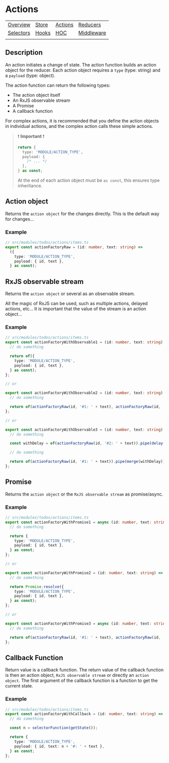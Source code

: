 # Actions

|                             |                     |                         |                               |
| --------------------------- | ------------------- | ----------------------- | ----------------------------- |
| [Overview](./README.md)     | [Store](./store.md) | [Actions](./actions.md) | [Reducers](./reducers.md)     |
| [Selectors](./selectors.md) | [Hooks](./hooks.md) | [HOC](./hoc.md)         | [Middleware](./middleware.md) |
|                             |                     |                         |                               |

## Description

An action initiates a change of state.
The action function builds an action object for the reducer.
Each action object requires a `type` (type: string) and a `payload` (type: object).

The action function can return the following types:

- The action object itself
- An RxJS observable stream
- A Promise
- A callback function

For complex actions, it is recommended that you define the action objects in individual actions, and the complex action calls these simple actions.

> ❗ **Important** ❗
>
> ```typescript
> return {
>   type: 'MODULE/ACTION_TYPE',
>   payload: {
>     /* ... */
>   },
> } as const;
> ```
>
> At the end of each action object must be `as const`, this ensures type inheritance.

## Action object

Returns the `action object` for the changes directly.
This is the default way for changes...

### Example

```typescript
// src/modules/todos/actions/items.ts
export const actionFactoryRaw = (id: number, text: string) =>
  ({
    type: 'MODULE/ACTION_TYPE',
    payload: { id, text },
  } as const);
```

## RxJS observable stream

Returns the `action object` or several as an observable stream.

All the magic of RxJS can be used, such as multiple actions, delayed actions, etc...
It is important that the value of the stream is an action object...

### Example

```typescript
// src/modules/todos/actions/items.ts
export const actionFactoryWithObservable1 = (id: number, text: string) => {
  // do something

  return of({
    type: 'MODULE/ACTION_TYPE',
    payload: { id, text },
  } as const);
};

// or

export const actionFactoryWithObservable2 = (id: number, text: string) => {
  // do something

  return of(actionFactoryRaw(id, '#1: ' + text), actionFactoryRaw(id, '#2: ' + text));
};

// or

export const actionFactoryWithObservable3 = (id: number, text: string) => {
  // do something

  const withDelay = of(actionFactoryRaw(id, '#2: ' + text)).pipe(delay(2500));

  // do something

  return of(actionFactoryRaw(id, '#1: ' + text)).pipe(merge(withDelay));
};
```

## Promise

Returns the `action object` or the `RxJS observable stream` as promise/async.

### Example

```typescript
// src/modules/todos/actions/items.ts
export const actionFactoryWithPromise1 = async (id: number, text: string) => {
  // do something

  return {
    type: 'MODULE/ACTION_TYPE',
    payload: { id, text },
  } as const;
};

// or

export const actionFactoryWithPromise2 = (id: number, text: string) => {
  // do something

  return Promise.resolve({
    type: 'MODULE/ACTION_TYPE',
    payload: { id, text },
  } as const);
};

// or

export const actionFactoryWithPromise3 = async (id: number, text: string) => {
  // do something

  return of(actionFactoryRaw(id, '#1: ' + text), actionFactoryRaw(id, '#2: ' + text));
};
```

## Callback Function

Return value is a callback function.
The return value of the callback function is then an action object, `RxJS observable stream` or directly an `action object`.
The first argument of the callback function is a function to get the current state.

### Example

```typescript
// src/modules/todos/actions/items.ts
export const actionFactoryWithCallback = (id: number, text: string) => (getState: GetStateType) => {
  // do something

  const n = selectorFunction(getState());

  return {
    type: 'MODULE/ACTION_TYPE',
    payload: { id, text: n + '#: ' + text },
  } as const;
};
```
